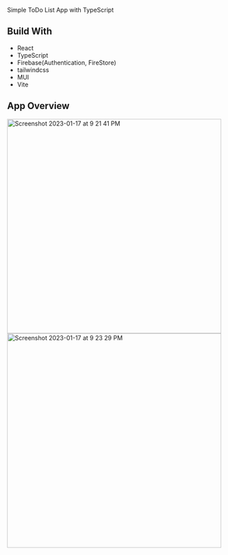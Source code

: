 Simple ToDo List App with TypeScript

## Build With

- React
- TypeScript
- Firebase(Authentication, FireStore)
- tailwindcss
- MUI
- Vite

## App Overview

<img width="500" alt="Screenshot 2023-01-17 at 9 21 41 PM" src="https://user-images.githubusercontent.com/110567844/213091219-c7b75c58-3f06-4a9d-b5e4-be24a7dc5c86.png">
<img width="500" alt="Screenshot 2023-01-17 at 9 23 29 PM" src="https://user-images.githubusercontent.com/110567844/213091702-44037e8c-740f-451f-b85a-7f3ac7cbdaed.png">
